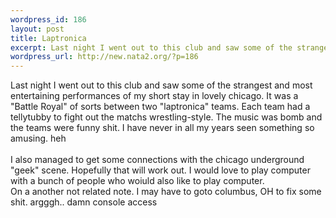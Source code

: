 ```yaml
--- 
wordpress_id: 186
layout: post
title: Laptronica
excerpt: Last night I went out to this club and saw some of the strangest and most entertaining performances of my short stay in lovely chicago. It was a "Battle Royal" of sorts between two "laptronica" teams. Each team had a tellytubby to fight out the matchs wrestling-style. The music was bomb and the teams were funny shit. I have never in all my years seen something so amusing. hehI also mana...
wordpress_url: http://new.nata2.org/?p=186
---
```

Last night I went out to this club and saw some of the strangest and most entertaining performances of my short stay in lovely chicago. It was a "Battle Royal" of sorts between two "laptronica" teams. Each team had a tellytubby to fight out the matchs wrestling-style. The music was bomb and the teams were funny shit. I have never in all my years seen something so amusing. heh<br/><br/>I also managed to get some connections with the chicago underground "geek" scene. Hopefully that will work out. I would love to play computer with a bunch of people who woiuld also like to play computer. <br/>On a another not related note. I may have to goto columbus, OH to fix some shit. argggh.. damn console access

